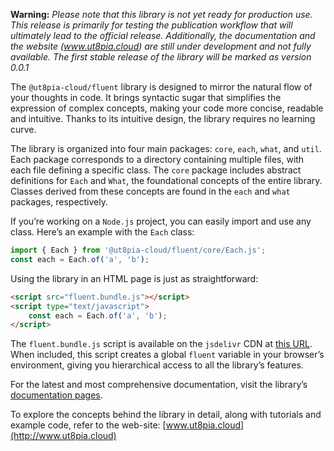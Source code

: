 **Warning:** *Please note that this library is not yet ready for production use. This release is primarily for testing the publication workflow that will ultimately lead to the official release. Additionally, the documentation and the website (www.ut8pia.cloud) are still under development and not fully available. The first stable release of the library will be marked as version 0.0.1*

The `@ut8pia-cloud/fluent` library is designed to mirror the natural flow of your thoughts in code. It brings syntactic sugar that simplifies the expression of complex concepts, making your code more concise, readable and intuitive. Thanks to its intuitive design, the library requires no learning curve.

The library is organized into four main packages: `core`, `each`, `what`, and `util`. Each package corresponds to a directory containing multiple files, with each file defining a specific class. The `core` package includes abstract definitions for `Each` and `What`, the foundational concepts of the entire library. Classes derived from these concepts are found in the `each` and `what` packages, respectively.

If you’re working on a `Node.js` project, you can easily import and use any class. Here’s an example with the `Each` class:

```javascript
import { Each } from '@ut8pia-cloud/fluent/core/Each.js';
const each = Each.of('a', 'b');
```

Using the library in an HTML page is just as straightforward:

```html
<script src="fluent.bundle.js"></script>
<script type="text/javascript">
    const each = Each.of('a', 'b');
</script>
```

The `fluent.bundle.js` script is available on the `jsdelivr` CDN at [this URL](https://cdn.jsdelivr.net/gh/ut8pia-cloud/fluent@latest/dist/fluent.bundle.js). When included, this script creates a global `fluent` variable in your browser’s environment, giving you hierarchical access to all the library’s features.

For the latest and most comprehensive documentation, visit the library’s [documentation pages](https://ut8pia-cloud.github.io/fluent).

To explore the concepts behind the library in detail, along with tutorials and example code, refer to the web-site: [www.ut8pia.cloud](http://www.ut8pia.cloud)


